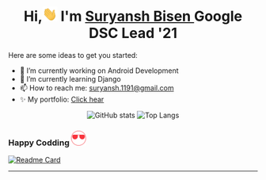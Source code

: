 
<!--
**Suryansh1191/Suryansh1191** is a ✨ _special_ ✨ repository because its `README.md` (this file) appears on your GitHub profile.

Here are some ideas to get you started:

- 🔭 I’m currently working on ...
- 🌱 I’m currently learning ...
- 👯 I’m looking to collaborate on ...
- 🤔 I’m looking for help with ...
- 💬 Ask me about ...
- 📫 How to reach me: ...
- 😄 Pronouns: ...
- ⚡ Fun fact: ...
-->
# <h1 align="center">Hi,<img src="https://raw.githubusercontent.com/ABSphreak/ABSphreak/master/gifs/Hi.gif" width="30px" /> I'm <a href="https://suryansh1191.github.io/suryansh-potfolio/">Suryansh Bisen <a>Google DSC Lead '21</h1>
  
  Here are some ideas to get you started:

- 🔭 I’m currently working on Android Development
- 🌱 I’m currently learning Django
- 📫 How to reach me: suryansh.1191@gmail.com
- ✨ My portfolio: <a href="https://suryansh1191.github.io/suryansh-potfolio/">Click hear <a>


<div align="center">

![GitHub stats](https://github-readme-stats.vercel.app/api?username=Suryansh1191&show_icons=true&count_private=true&include_all_commits=true&title_color=f8333c&icon_color=f8333c) ![Top Langs](https://github-readme-stats.vercel.app/api/top-langs/?username=Suryansh1191&layout=compact&custom_title=I%20use&title_color=f8333c&card_width=445)
</div>

<h3>Happy Codding <img width="30" src="https://raw.githubusercontent.com/tonynguyenit18/tonynguyenit18/main/static/happy-face.gif"></h3>


[![Readme Card](https://github-readme-stats.vercel.app/api/pin/?username=RahulKesharwani353&repo=Co-Rakshak-Dwaar)](https://github.com/RahulKesharwani353/Co-Rakshak-Dwaar)

 
------
